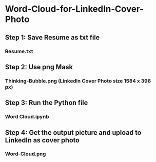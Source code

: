# Word-Cloud-for-LinkedIn-Cover-Photo
## Step 1: Save Resume as txt file
### Resume.txt

## Step 2: Use png Mask
### Thinking-Bubble.png (LinkedIn Cover Photo size 1584 x 396 px)

## Step 3: Run the Python file
### Word Cloud.ipynb

## Step 4: Get the output picture and upload to LinkedIn as cover photo
### Word-Cloud.png
